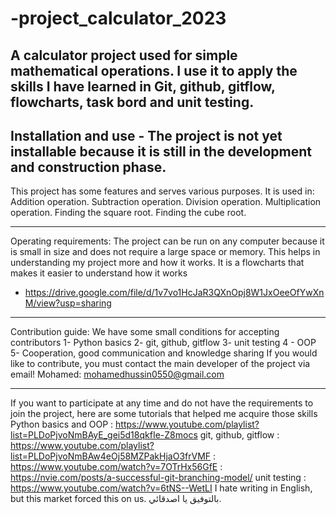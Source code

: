 # -project_calculator_2023
A calculator project used for simple mathematical operations. I use it to apply the skills I have learned in Git, github, gitflow, flowcharts, task bord and unit testing.
-------------------------------------------------------------------------------------------------------------------------------------------
Installation and use - The project is not yet installable because it is still in the development and construction phase.
-------------------------------------------------------------------------------------------------------------------------------------------
This project has some features and serves various purposes. It is used in:
Addition operation.
Subtraction operation.
Division operation.
Multiplication operation.
Finding the square root.
Finding the cube root.

-------------------------------------------------------------------------------------------------------------------------------------------
Operating requirements:
The project can be run on any computer because it is small in size and does not require a large space or memory.
This helps in understanding my project more and how it works. It is a flowcharts that makes it easier to understand how it works 
- https://drive.google.com/file/d/1v7vo1HcJaR3QXnOpj8W1JxOeeOfYwXnM/view?usp=sharing 
-------------------------------------------------------------------------------------------------------------------------------------------
Contribution guide:
We have some small conditions for accepting contributors
1- Python basics
2- git, github, gitflow
3- unit testing
4 - OOP
5- Cooperation, good communication and knowledge sharing
If you would like to contribute, you must contact the main developer of the project via email!
Mohamed: mohamedhussin0550@gmail.com

-------------------------------------------------------------------------------------------------------------------------------------------
If you want to participate at any time and do not have the requirements to join the project, here are some tutorials that helped me acquire those skills
Python basics and OOP : https://www.youtube.com/playlist?list=PLDoPjvoNmBAyE_gei5d18qkfIe-Z8mocs
git, github, gitflow  : https://www.youtube.com/playlist?list=PLDoPjvoNmBAw4eOj58MZPakHjaO3frVMF
                      : https://www.youtube.com/watch?v=7OTrHx56GfE
                      : https://nvie.com/posts/a-successful-git-branching-model/
unit testing : https://www.youtube.com/watch?v=6tNS--WetLI
I hate writing in English, but this market forced this on us. بالتوفيق يا اصدقائي.
